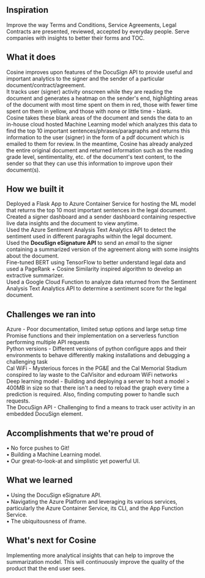 ## Inspiration
Improve the way Terms and Conditions, Service Agreements, Legal Contracts are presented, reviewed, accepted by everyday people. Serve companies with insights to better their forms and TOC.  
 
## What it does
Cosine improves upon features of the DocuSign API to provide useful and important analytics to the signer and the sender of a particular document/contract/agreement.  
It tracks user (signer) activity onscreen while they are reading the document and generates a heatmap on the sender's end, highlighting areas of the document with most time spent on them in red, those with fewer time spent on them in yellow, and those with none or little time - blank.  
Cosine takes these blank areas of the document and sends the data to an in-house cloud hosted Machine Learning model which analyzes this data to find the top 10 important sentences/phrases/paragraphs and returns this information to the user (signer) in the form of a pdf document which is emailed to them for review. In the meantime, Cosine has already analyzed the entire original document and returned information such as the reading grade level, sentimentality, etc. of the document's text content, to the sender so that they can use this information to improve upon their document(s).  

## How we built it
Deployed a Flask App to Azure Container Service for hosting the ML model that returns the top 10 most important sentences in the legal document.  
Created a signer dashboard and a sender dashboard containing respective live data insights and the document to view anytime.  
Used the Azure Sentiment Analysis Text Analytics API to detect the sentiment used in different paragraphs within the legal document.  
Used the **DocuSign eSignature API** to send an _email_ to the signer containing a summarized version of the agreement along with some insights about the document.  
Fine-tuned BERT using TensorFlow to better understand legal data and used a PageRank + Cosine Similarity inspired algorithm to develop an extractive summarizer.  
Used a Google Cloud Function to analyze data returned from the Sentiment Analysis Text Analytics API to determine a sentiment score for the legal document.  

## Challenges we ran into
Azure - Poor documentation, limited setup options and large setup time  
Promise functions and their implementation on a serverless function performing multiple API requests    
Python versions - Different versions of python configure apps and their environments to behave differently making installations and debugging a challenging task  
Cal WiFi - Mysterious forces in the PG&E and the Cal Memorial Stadium conspired to lay waste to the CalVisitor and eduroam WiFi networks  
Deep learning model - Building and deploying a server to host a model > 400MB in size so that there isn't a need to reload the graph every time a prediction is required. Also, finding computing power to handle such requests.  
The DocuSign API - Challenging to find a means to track user activity in an embedded DocuSign element. 

 
## Accomplishments that we're proud of
• No force pushes to Git!  
• Building a Machine Learning model.  
• Our great-to-look-at and simplistic yet powerful UI.  

## What we learned
• Using the DocuSign eSignature API.  
• Navigating the Azure Platform and leveraging its various services, particularly the Azure Container Service, its CLI, and the App Function Service.  
• The ubiquitousness of iframe.   
 
## What's next for Cosine

Implementing more analytical insights that can help to improve the summarization model. This will continuously improve the quality of the product that the end user sees. 